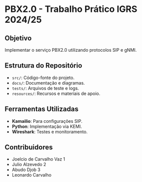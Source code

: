 # PBX2.0 - Trabalho Prático IGRS 2024/25

## Objetivo
Implementar o serviço PBX2.0 utilizando protocolos SIP e gNMI.

## Estrutura do Repositório
- `src/`: Código-fonte do projeto.
- `docs/`: Documentação e diagramas.
- `tests/`: Arquivos de teste e logs.
- `resources/`: Recursos e materiais de apoio.

## Ferramentas Utilizadas
- **Kamailio**: Para configurações SIP.
- **Python**: Implementação via KEMI.
- **Wireshark**: Testes e monitoramento.

## Contribuidores
- Joelcio de Carvalho Vaz  1
- Julio Alzevedo 2
- Abudo Djob 3
- Leonardo Carvalho
